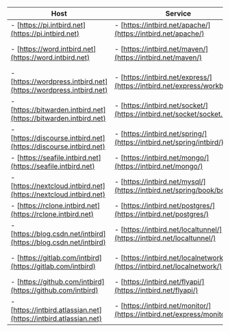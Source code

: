 | Host                                                              | Service                                                                                | Panel                                                                    |
| -------                                                           | -------                                                                                | -------                                                                  |
|- [https://pi.intbird.net](https://pi.intbird.net)                 |- [https://intbird.net/apache/](https://intbird.net/apache/)                            |- [https://intbird.net/webmin/](https://intbird.net/webmin/)              |
|- [https://word.intbird.net](https://word.intbird.net)             |- [https://intbird.net/maven/](https://intbird.net/maven/)                              |- [https://intbird.net/portainer/](https://intbird.net/portainer/)        |
|- [https://wordpress.intbird.net](https://wordpress.intbird.net)   |- [https://intbird.net/express/](https://intbird.net/express/workbench)                 |- [https://intbird.net/nexus/](https://intbird.net/nexus/)                |
|- [https://bitwarden.intbird.net](https://bitwarden.intbird.net)   |- [https://intbird.net/socket/](https://intbird.net/socket/socket.io/)                  |- [https://intbird.net/kibana/](https://intbird.net/kibana/)              |
|- [https://discourse.intbird.net](https://discourse.intbird.net)   |- [https://intbird.net/spring/](https://intbird.net/spring/intbird/)                    |- [https://intbird.net/elastic/](https://intbird.net/elastic/)            |
|- [https://seafile.intbird.net](https://seafile.intbird.net)       |- [https://intbird.net/mongo/](https://intbird.net/mongo/)                              |- [https://intbird.net/jenkins/](https://intbird.net/jenkins/)            |
|- [https://nextcloud.intbird.net](https://nextcloud.intbird.net)   |- [https://intbird.net/mysql/](https://intbird.net/spring/book/books)                   |- [https://intbird.net/backup/](https://intbird.net/backup/)              |
|- [https://rclone.intbird.net](https://rclone.intbird.net)         |- [https://intbird.net/postgres/](https://intbird.net/postgres/)                        |- [https://intbird.net/media/](https://intbird.net/media/)                |
|- [https://blog.csdn.net/intbird](https://blog.csdn.net/intbird)   |- [https://intbird.net/localtunnel/](https://intbird.net/localtunnel/)                  |- [https://intbird.net/photo/](https://intbird.net/photo/)                |
|- [https://gitlab.com/intbird](https://gitlab.com/intbird)         |- [https://intbird.net/localnetwork/](https://intbird.net/localnetwork/)                |- [https://intbird.net/qbittorrent/](https://intbird.net/qbittorrent/)    |
|- [https://github.com/intbird](https://github.com/intbird)         |- [https://intbird.net/flyapi/](https://intbird.net/flyapi/)                            |- email: [intbird@intbird.net](mailto:intbird@intbird.net)                | 
|- [https://intbird.atlassian.net](https://intbird.atlassian.net)   |- [https://intbird.net/monitor/](https://intbird.net/express/monitor/ux)                |- telegram: [https://t.me/intbird](https://t.me/intbird)                  | 
